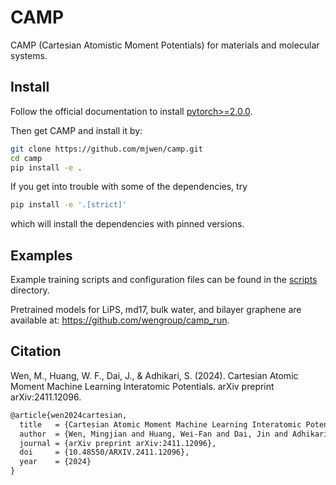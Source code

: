 # CAMP

CAMP (Cartesian Atomistic Moment Potentials) for materials and molecular systems.

## Install

Follow the official documentation to install [pytorch>=2.0.0](https://pytorch.org/get-started/locally/).

Then get CAMP and install it by:

```sh
git clone https://github.com/mjwen/camp.git
cd camp
pip install -e .
```

If you get into trouble with some of the dependencies, try

```sh
pip install -e '.[strict]'
```

which will install the dependencies with pinned versions.

## Examples

Example training scripts and configuration files can be found in the [scripts](./scripts) directory.

Pretrained models for LiPS, md17, bulk water, and bilayer graphene are available at: https://github.com/wengroup/camp_run.

## Citation

Wen, M., Huang, W. F., Dai, J., & Adhikari, S. (2024). Cartesian Atomic Moment Machine Learning Interatomic Potentials. arXiv preprint arXiv:2411.12096.

```latex
@article{wen2024cartesian,
  title   = {Cartesian Atomic Moment Machine Learning Interatomic Potentials},
  author  = {Wen, Mingjian and Huang, Wei-Fan and Dai, Jin and Adhikari, Santosh},
  journal = {arXiv preprint arXiv:2411.12096},
  doi     = {10.48550/ARXIV.2411.12096},
  year    = {2024}
}
```
